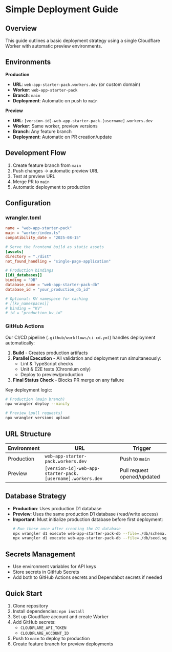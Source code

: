 # Simple Deployment Guide

## Overview

This guide outlines a basic deployment strategy using a single Cloudflare Worker with automatic preview environments.

## Environments

**Production**
- **URL**: `web-app-starter-pack.workers.dev` (or custom domain)
- **Worker**: `web-app-starter-pack`
- **Branch**: `main`
- **Deployment**: Automatic on push to `main`

**Preview**
- **URL**: `[version-id]-web-app-starter-pack.[username].workers.dev`
- **Worker**: Same worker, preview versions
- **Branch**: Any feature branch
- **Deployment**: Automatic on PR creation/update

## Development Flow

1. Create feature branch from `main`
2. Push changes → automatic preview URL
3. Test at preview URL
4. Merge PR to `main`
5. Automatic deployment to production

## Configuration

### wrangler.toml
```toml
name = "web-app-starter-pack"
main = "worker/index.ts"
compatibility_date = "2025-08-15"

# Serve the frontend build as static assets
[assets]
directory = "./dist"
not_found_handling = "single-page-application"

# Production bindings
[[d1_databases]]
binding = "DB"
database_name = "web-app-starter-pack-db"
database_id = "your_production_db_id"

# Optional: KV namespace for caching
# [[kv_namespaces]]
# binding = "KV"
# id = "production_kv_id"
```

### GitHub Actions

Our CI/CD pipeline (`.github/workflows/ci-cd.yml`) handles deployment automatically:

1. **Build** - Creates production artifacts
2. **Parallel Execution** - All validation and deployment run simultaneously:
   - Lint & TypeScript checks
   - Unit & E2E tests (Chromium only)
   - Deploy to preview/production
3. **Final Status Check** - Blocks PR merge on any failure

Key deployment logic:
```bash
# Production (main branch)
npx wrangler deploy --minify

# Preview (pull requests)
npx wrangler versions upload
```

## URL Structure

| Environment | URL | Trigger |
|------------|-----|---------|
| Production | `web-app-starter-pack.workers.dev` | Push to `main` |
| Preview | `[version-id]-web-app-starter-pack.[username].workers.dev` | Pull request opened/updated |

## Database Strategy

- **Production**: Uses production D1 database
- **Preview**: Uses the same production D1 database (read/write access)
- **Important**: Must initialize production database before first deployment:
  ```bash
  # Run these once after creating the D1 database
  npx wrangler d1 execute web-app-starter-pack-db --file=./db/schema.sql --remote
  npx wrangler d1 execute web-app-starter-pack-db --file=./db/seed.sql --remote
  ```

## Secrets Management

- Use environment variables for API keys
- Store secrets in GitHub Secrets
- Add both to GitHub Actions secrets and Dependabot secrets if needed

## Quick Start

1. Clone repository
2. Install dependencies: `npm install`
3. Set up Cloudflare account and create Worker
4. Add GitHub secrets:
   - `CLOUDFLARE_API_TOKEN`
   - `CLOUDFLARE_ACCOUNT_ID`
5. Push to `main` to deploy to production
6. Create feature branch for preview deployments
